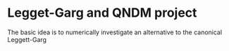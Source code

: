 # Legget-Garg and QNDM project

The basic idea is to numerically investigate an alternative to the canonical Leggett-Garg 



